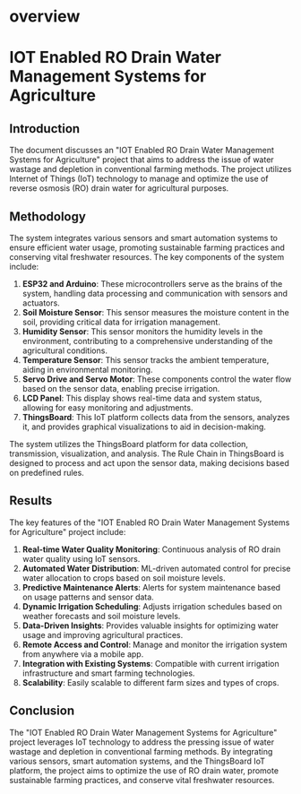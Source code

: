 # overview

# IOT Enabled RO Drain Water Management Systems for Agriculture

## Introduction
The document discusses an "IOT Enabled RO Drain Water Management Systems for Agriculture" project that aims to address the issue of water wastage and depletion in conventional farming methods. The project utilizes Internet of Things (IoT) technology to manage and optimize the use of reverse osmosis (RO) drain water for agricultural purposes.

## Methodology
The system integrates various sensors and smart automation systems to ensure efficient water usage, promoting sustainable farming practices and conserving vital freshwater resources. The key components of the system include:

1. **ESP32 and Arduino**: These microcontrollers serve as the brains of the system, handling data processing and communication with sensors and actuators.
2. **Soil Moisture Sensor**: This sensor measures the moisture content in the soil, providing critical data for irrigation management.
3. **Humidity Sensor**: This sensor monitors the humidity levels in the environment, contributing to a comprehensive understanding of the agricultural conditions.
4. **Temperature Sensor**: This sensor tracks the ambient temperature, aiding in environmental monitoring.
5. **Servo Drive and Servo Motor**: These components control the water flow based on the sensor data, enabling precise irrigation.
6. **LCD Panel**: This display shows real-time data and system status, allowing for easy monitoring and adjustments.
7. **ThingsBoard**: This IoT platform collects data from the sensors, analyzes it, and provides graphical visualizations to aid in decision-making.

The system utilizes the ThingsBoard platform for data collection, transmission, visualization, and analysis. The Rule Chain in ThingsBoard is designed to process and act upon the sensor data, making decisions based on predefined rules.

## Results
The key features of the "IOT Enabled RO Drain Water Management Systems for Agriculture" project include:

1. **Real-time Water Quality Monitoring**: Continuous analysis of RO drain water quality using IoT sensors.
2. **Automated Water Distribution**: ML-driven automated control for precise water allocation to crops based on soil moisture levels.
3. **Predictive Maintenance Alerts**: Alerts for system maintenance based on usage patterns and sensor data.
4. **Dynamic Irrigation Scheduling**: Adjusts irrigation schedules based on weather forecasts and soil moisture levels.
5. **Data-Driven Insights**: Provides valuable insights for optimizing water usage and improving agricultural practices.
6. **Remote Access and Control**: Manage and monitor the irrigation system from anywhere via a mobile app.
7. **Integration with Existing Systems**: Compatible with current irrigation infrastructure and smart farming technologies.
8. **Scalability**: Easily scalable to different farm sizes and types of crops.

## Conclusion
The "IOT Enabled RO Drain Water Management Systems for Agriculture" project leverages IoT technology to address the pressing issue of water wastage and depletion in conventional farming methods. By integrating various sensors, smart automation systems, and the ThingsBoard IoT platform, the project aims to optimize the use of RO drain water, promote sustainable farming practices, and conserve vital freshwater resources.

